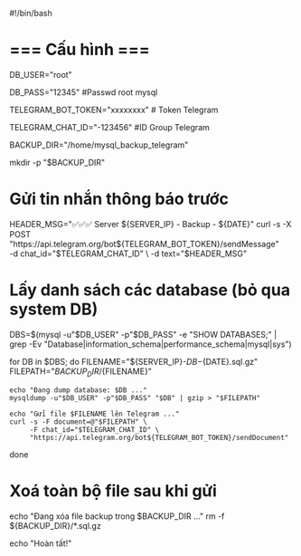 
#!/bin/bash

# === Cấu hình ===
DB_USER="root"

DB_PASS="12345"  #Passwd root mysql

TELEGRAM_BOT_TOKEN="xxxxxxxx" # Token Telegram

TELEGRAM_CHAT_ID="-123456" #ID Group Telegram

BACKUP_DIR="/home/mysql_backup_telegram"

mkdir -p "$BACKUP_DIR"

# Gửi tin nhắn thông báo trước
HEADER_MSG="✅✅✅ Server ${SERVER_IP} - Backup - ${DATE}"
curl -s -X POST "https://api.telegram.org/bot${TELEGRAM_BOT_TOKEN}/sendMessage" \
     -d chat_id="$TELEGRAM_CHAT_ID" \
     -d text="$HEADER_MSG"

# Lấy danh sách các database (bỏ qua system DB)
DBS=$(mysql -u"$DB_USER" -p"$DB_PASS" -e "SHOW DATABASES;" | grep -Ev "Database|information_schema|performance_schema|mysql|sys")

for DB in $DBS; do
    FILENAME="${SERVER_IP}-${DB}-${DATE}.sql.gz"
    FILEPATH="${BACKUP_DIR}/${FILENAME}"

    echo "Đang dump database: $DB ..."
    mysqldump -u"$DB_USER" -p"$DB_PASS" "$DB" | gzip > "$FILEPATH"

    echo "Gửi file $FILENAME lên Telegram ..."
    curl -s -F document=@"$FILEPATH" \
         -F chat_id="$TELEGRAM_CHAT_ID" \
         "https://api.telegram.org/bot${TELEGRAM_BOT_TOKEN}/sendDocument"
done

# Xoá toàn bộ file sau khi gửi
echo "Đang xóa file backup trong $BACKUP_DIR ..."
rm -f ${BACKUP_DIR}/*.sql.gz

echo "Hoàn tất!"
